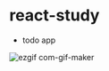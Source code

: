 # react-study
- todo app

![ezgif com-gif-maker](https://user-images.githubusercontent.com/80209277/179678087-5c68cf98-7cb4-4b99-9a1d-e961b8b5691a.gif)
